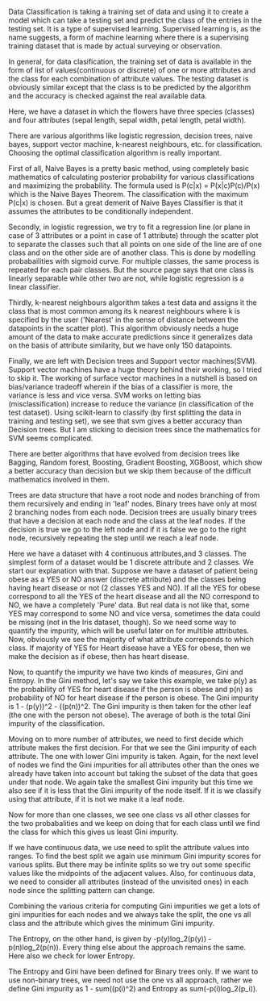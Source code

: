 Data Classification is taking a training set of data and using it to create a model which can take a testing set and predict the class of the entries in the testing set. It is a type of supervised learning. Supervised learning is, as the name suggests, a form of machine learning where there is a supervising training dataset that is made by actual surveying or observation.

In general, for data clasification, the training set of data is available in the form of list of values(continuous or discrete) of one or more attributes and the class for each combination of attribute values. The testing dataset is obviously similar except that the class is to be predicted by the algorithm and the accuracy is checked against the real available data.

Here, we have a dataset in which the flowers have three species (classes) and four attributes (sepal length, sepal width, petal length, petal width).

There are various algorithms like logistic regression, decision trees, naive bayes, support vector machine, k-nearest neighbours, etc. for classification. Choosing the optimal classification algorithm is really important.

First of all, Naive Bayes is a pretty basic method, using completely basic mathematics of calculating posterior probability for various classifications and maximizing the probability. The formula used is P(c|x) = P(x|c)P(c)/P(x) which is the Naive Bayes Theorem. The classification with the maximum P(c|x) is chosen. But a great demerit of Naive Bayes Classifier is that it assumes the attributes to be conditionally independent.

Secondly, in logistic regression, we try to fit a regression line (or plane in case of 3 attributes or a point in case of 1 attribute) through the scatter plot to separate the classes such that all points on one side of the line are of one class and on the other side are of another class. This is done by modelling probabailities with sigmoid curve. For multiple classes, the same process is repeated for each pair classes. But the source page says that one class is linearly separable while other two are not, while logistic regression is a linear classifier.

Thirdly, k-nearest neighbours algorithm takes a test data and assigns it the class that is most common among its k nearest neighbours where k is specified by the user ('Nearest' in the sense of distance between the datapoints in the scatter plot). This algorithm obviously needs a huge amount of the data to make accurate predictions since it generalizes data on the basis of attribute similarity, but we have only 150 datapoints.

Finally, we are left with Decision trees and Support vector machines(SVM). Support vector machines have a huge theory behind their working, so I tried to skip it. The working of surface vector machines in a nutshell is based on bias/variance tradeoff wherein if the bias of a classifier is more, the variance is less and vice versa. SVM works on letting bias (misclassification) increase to reduce the variance (in classification of the test dataset). Using scikit-learn to classify (by first splitting the data in training and testing set), we see that svm gives a better accuracy than Decision trees. But I am sticking to decision trees since the mathematics for SVM seems complicated.

There are better algorithms that have evolved from decision trees like Bagging, Random forest, Boosting, Gradient Boosting, XGBoost, which show a better accuracy than decision but we skip them because of the difficult mathematics involved in them.

Trees are data structure that have a root node and nodes branching of from them recursively and ending in 'leaf' nodes. Binary trees have only at most 2 branching nodes from each node. Decision trees are usually binary trees that have a decision at each node and the class at the leaf nodes. If the decision is true we go to the left node and if it is false we go to the right node, recursively repeating the step until we reach a leaf node.

Here we have a dataset with 4 continuous attributes,and 3 classes. The simplest form of a dataset would be 1 discrete attribute and 2 classes. We start our explanation with that. Suppose we have a dataset of patient being obese as a YES or NO answer (discrete attribute) and the classes being having heart disease or not (2 classes YES and NO). If all the YES for obese correspond to all the YES of the heart disease and all the NO correspond to NO, we have a completely 'Pure' data. But real data is not like that, some YES may correspond to some NO and vice versa, sometimes the data could be missing (not in the Iris dataset, though). So we need some way to quantify the impurity, which will be useful later on for multible attributes. Now, obviously we see the majority of what attribute correponds to which class. If majority of YES for Heart disease have a YES for obese, then we make the decision as if obese, then has heart disease.

Now, to quantify the impurity we have two kinds of measures, Gini and Entropy. In the Gini method, let's say we take this example, we take p(y) as the probability of YES for heart disease if the person is obese and p(n) as probability of NO for heart disease if the person is obese. The Gini impurity is 1 - (p(y))^2 - ((p(n))^2. The Gini impurity is then taken for the other leaf (the one with the person not obese). The average of both is the total Gini impurity of the classification. 

Moving on to more number of attributes, we need to first decide which attribute makes the first decision. For that we see the Gini impurity of each attribute. The one with lower Gini impurity is taken. Again, for the next level of nodes we find the Gini impurities for all attributes other than the ones we already have taken into account but taking the subset of the data that goes under that node. We again take the smallest Gini impurity but this time we also see if it is less that the Gini impurity of the node itself. If it is we classify using that attribute, if it is not we make it a leaf node.

Now for more than one classes, we see one class vs all other classes for the two probabalities and we keep on doing that for each class until we find the class for which this gives us least Gini impurity.

If we have continuous data, we use need to split the attribute values into ranges. To find the best split we again use minimum Gini impurity scores for various splits. But there may be infinite splits so we try out some specific values like the midpoints of the adjacent values. Also, for continuous data, we need to consider all attributes (instead of the unvisited ones) in each node since the splitting pattern can change. 

Combining the various criteria for computing Gini impurities we get a lots of gini impurities for each nodes and we always take the split, the one vs all class and the attribute which gives the minimum Gini impurity.

The Entropy, on the other hand, is given by -p(y)log_2(p(y)) - p(n)log_2(p(n)). Every thing else about the approach remains the same. Here also we check for lower Entropy.

The Entropy and Gini have been defined for Binary trees only. If we want to use non-binary trees, we need not use the one vs all approach, rather we define Gini impurity as 1 - sum((p(i)^2) and Entropy as sum(-p(i)log_2(p_i)).
